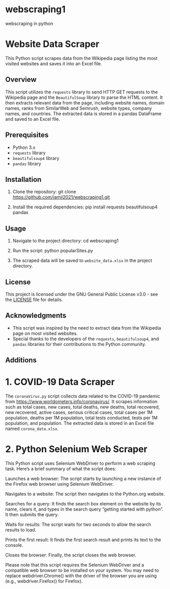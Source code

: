 # webscraping1
webscraping in python

# Website Data Scraper

This Python script scrapes data from the Wikipedia page listing the most visited websites and saves it into an Excel file.

## Overview

This script utilizes the `requests` library to send HTTP GET requests to the Wikipedia page and the `BeautifulSoup` library to parse the HTML content. It then extracts relevant data from the page, including website names, domain names, ranks from SimilarWeb and Semrush, website types, company names, and countries. The extracted data is stored in a pandas DataFrame and saved to an Excel file.

## Prerequisites

- Python 3.x
- `requests` library
- `beautifulsoup4` library
- `pandas` library

## Installation

1. Clone the repository:
git clone https://github.com/jamil2021/webscraping1.git


2. Install the required dependencies:
pip install requests beautifulsoup4 pandas


## Usage

1. Navigate to the project directory:
cd webscraping1

2. Run the script:
python popularSites.py


3. The scraped data will be saved to `website_data.xlsx` in the project directory.

## License

This project is licensed under the GNU General Public License v3.0 - see the [LICENSE](LICENSE) file for details.

## Acknowledgments

- This script was inspired by the need to extract data from the Wikipedia page on most visited websites.
- Special thanks to the developers of the `requests`, `beautifulsoup4`, and `pandas` libraries for their contributions to the Python community.


## Additions
# 1. COVID-19 Data Scraper

The `coronaVirus.py` script collects data related to the COVID-19 pandemic from https://www.worldometers.info/coronavirus/. It scrapes information such as total cases, new cases, total deaths, new deaths, total recovered, new recovered, active cases, serious critical cases, total cases per 1M population, deaths per 1M population, total tests conducted, tests per 1M population, and population. The extracted data is stored in an Excel file named `corona_data.xlsx`.

# 2. Python Selenium Web Scraper
This Python script uses Selenium WebDriver to perform a web scraping task. Here’s a brief summary of what the script does:

Launches a web browser: The script starts by launching a new instance of the Firefox web browser using Selenium WebDriver.

Navigates to a website: The script then navigates to the Python.org website.

Searches for a query: It finds the search box element on the website by its name, clears it, and types in the search query “getting started with python”. It then submits the query.

Waits for results: The script waits for two seconds to allow the search results to load.

Prints the first result: It finds the first search result and prints its text to the console.

Closes the browser: Finally, the script closes the web browser.

Please note that this script requires the Selenium WebDriver and a compatible web browser to be installed on your system. You may need to replace webdriver.Chrome() with the driver of the browser you are using (e.g., webdriver.Firefox() for Firefox).
